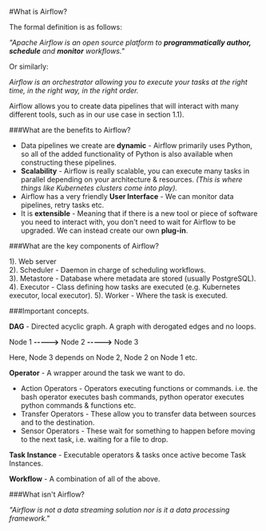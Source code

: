 #What is Airflow?

The formal definition is as follows:

*"Apache Airflow is an open source platform to ***programmatically author, schedule*** and ***monitor*** workflows."*

Or similarly:

*Airflow is an orchestrator allowing you to execute your tasks at the right time, in the right way, in the right order.*

Airflow allows you to create data pipelines that will interact with many different tools, such as in our use case in section 1.1).

###What are the benefits to Airflow?

* Data pipelines we create are **dynamic** - Airflow primarily uses Python, so all of the added functionality of Python is also available when constructing these pipelines.
* **Scalability** - Airflow is really scalable, you can execute many tasks in parallel depending on your architecture & resources. *(This is where things like Kubernetes clusters come into play).*
* Airflow has a very friendly **User Interface** - We can monitor data pipelines, retry tasks etc.
* It is **extensible** - Meaning that if there is a new tool or piece of software you need to interact with, you don't need to wait for Airflow to be upgraded. We can instead create our own **plug-in**.

###What are the key components of Airflow?

1). Web server\
2). Scheduler - Daemon in charge of scheduling workflows.\
3). Metastore - Database where metadata are stored (usually PostgreSQL). \
4). Executor - Class defining how tasks are executed (e.g. Kubernetes executor, local executor).
5). Worker - Where the task is executed.

###Important concepts.

**DAG** - Directed acyclic graph. A graph with derogated edges and no loops.

Node 1 **----->** Node 2 **----->** Node 3

Here, Node 3 depends on Node 2, Node 2 on Node 1 etc.

**Operator** - A wrapper around the task we want to do.

* Action Operators - Operators executing functions or commands. i.e. the bash operator executes bash commands, python operator executes python commands & functions etc.
* Transfer Operators - These allow you to transfer data between sources and to the destination.
* Sensor Operators - These wait for something to happen before moving to the next task, i.e. waiting for a file to drop.

**Task Instance** - Executable operators & tasks once active become Task Instances.

**Workflow** - A combination of all of the above.

###What isn't Airflow?

*"Airflow is not a data streaming solution nor is it a data processing framework."*
